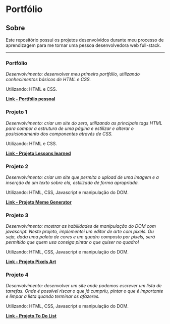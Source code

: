 # Portfólio

## Sobre

Este repositório possui os projetos desenvolvidos durante meu processo de aprendizagem para me tornar uma pessoa desenvolvedora web full-stack.

<hr />

### Portfólio
<p><em>Desenvolvimento: desenvolver meu primeiro portfólio, utilizando conhecimentos básicos de HTML e CSS.</em></p>
<p>Utilizando: HTML e CSS.</p>
<p><a href="https://danieleperse.github.io/portfolio-pessoal/"><strong>Link - Portfólio pessoal</strong></a></p>


### Projeto 1

<p><em>Desenvolvimento: criar um site do zero, utilizando as principais tags HTML para compor a estrutura de uma página e estilizar e alterar o posicionamento dos componentes através de CSS.</em></p>
<p>Utilizando: HTML e CSS.</p>
<p><a href="https://danieleperse.github.io/projetos/lessons-learned/"><strong>Link - Projeto Lessons learned</strong></a></p>


### Projeto 2

<p><em>Desenvolvimento: criar um site que permita o upload de uma imagem e a inserção de um texto sobre ela, estilizado de forma apropriada.</em></p>
<p>Utilizando: HTML, CSS, Javascript e manipulação do DOM.</p>
<p><a href="https://danieleperse.github.io/projetos/meme-generator/"><strong>Link - Projeto Meme Generator</strong></a></p>


### Projeto 3

<p><em>Desenvolvimento: mostrar as habilidades de manipulação do DOM com javascript. Neste projeto, implementei um editor de arte com pixels. Ou seja, dada uma paleta de cores e um quadro composto por pixels, será permitido que quem usa consiga pintar o que quiser no quadro!</em></p>
<p>Utilizando: HTML, CSS, Javascript e manipulação do DOM.</p>
<p><a href="https://danieleperse.github.io/projetos/pixels-art"><strong>Link - Projeto Pixels Art</strong></a></p>


### Projeto 4

<p><em>Desenvolvimento: desenvolver um site onde podemos escrever um lista de tarrefas. Onde é possível riscar o que já cumpriu, pintar o que é importante e limpar a lista quando terminar os afazeres.</em></p>
<p>Utilizando: HTML, CSS, Javascript e manipulação do DOM.</p>
<p><a href="https://danieleperse.github.io/projetos/to-do-list"><strong>Link - Projeto To Do List</strong></a></p>